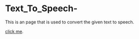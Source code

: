 # Text_To_Speech-
This is an page that is used to convert the given text to speech. 


 [click me](https://jerald-joyson.github.io/Text_To_Speech-/).
